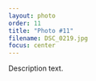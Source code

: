 ```yaml
---
layout: photo
order: 11
title: "Photo #11"
filename: DSC_0219.jpg
focus: center
---
```


Description text.